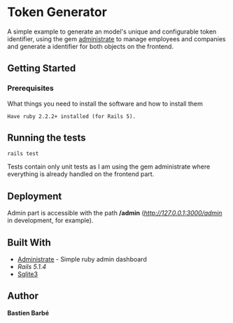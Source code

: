 # Token Generator

A simple example to generate an model's unique and configurable token identifier, using the gem [administrate](https://github.com/thoughtbot/administrate) to manage employees and companies and generate a identifier for both objects on the frontend.

## Getting Started

### Prerequisites

What things you need to install the software and how to install them

```
Have ruby 2.2.2+ installed (for Rails 5).
```

## Running the tests

```
rails test
```

Tests contain only unit tests as I am using the gem administrate where everything is already handled on the frontend part.

## Deployment

Admin part is accessible with the path **/admin** (*http://127.0.0.1:3000/admin* in development, for example).

## Built With

* [Administrate](https://github.com/thoughtbot/administrate) - Simple ruby admin dashboard
* *Rails 5.1.4*
* [Sqlite3](https://github.com/sparklemotion/sqlite3-ruby)

## Author

**Bastien Barbé**
